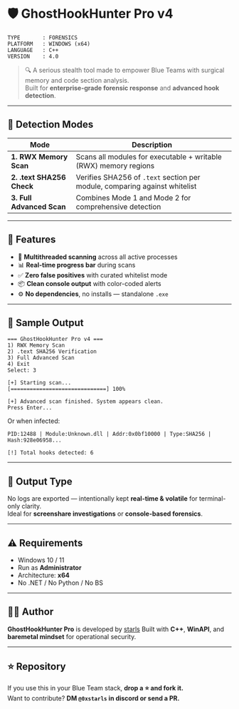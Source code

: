 # 🛡️ GhostHookHunter Pro v4

```
TYPE       : FORENSICS
PLATFORM   : WINDOWS (x64)
LANGUAGE   : C++
VERSION    : 4.0
```

> 🔍 A serious stealth tool made to empower Blue Teams with surgical memory and code section analysis.  
> Built for **enterprise-grade forensic response** and **advanced hook detection**.

---

## 🧪 Detection Modes

| Mode                        | Description                                                                 |
|----------------------------|-----------------------------------------------------------------------------|
| **1. RWX Memory Scan**      | Scans all modules for executable + writable (RWX) memory regions            |
| **2. .text SHA256 Check**   | Verifies SHA256 of `.text` section per module, comparing against whitelist |
| **3. Full Advanced Scan**   | Combines Mode 1 and Mode 2 for comprehensive detection                      |

---

## 🔐 Features

- 🧠 **Multithreaded scanning** across all active processes
- 📊 **Real-time progress bar** during scans
- ✅ **Zero false positives** with curated whitelist mode
- 📦 **Clean console output** with color-coded alerts
- ⚙️ **No dependencies**, no installs — standalone `.exe`

---

## 🧯 Sample Output

```plaintext
=== GhostHookHunter Pro v4 ===
1) RWX Memory Scan
2) .text SHA256 Verification
3) Full Advanced Scan
4) Exit
Select: 3

[+] Starting scan...
[==============================] 100%

[+] Advanced scan finished. System appears clean.
Press Enter...
```

Or when infected:

```plaintext
PID:12488 | Module:Unknown.dll | Addr:0x0bf10000 | Type:SHA256 | Hash:928e06958...

[!] Total hooks detected: 6
```

---

## 📁 Output Type

No logs are exported — intentionally kept **real-time & volatile** for terminal-only clarity.  
Ideal for **screenshare investigations** or **console-based forensics**.

---

## ⚠️ Requirements

- Windows 10 / 11
- Run as **Administrator**
- Architecture: **x64**
- No .NET / No Python / No BS

---

## 👨‍💻 Author

**GhostHookHunter Pro** is developed by [starls]([https://github.com/your-link](https://github.com/voidopsx)) 
Built with **C++**, **WinAPI**, and **baremetal mindset** for operational security.

---

## ⭐ Repository

If you use this in your Blue Team stack, **drop a ⭐ and fork it.**  
Want to contribute? **DM `@0xstarls` in discord or send a PR.**
